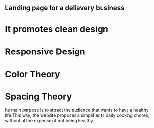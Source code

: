 

## Landing page for a delievery business

# It promotes clean design
# Responsive Design
# Color Theory
# Spacing Theory

Its main purpose is to attract the audience that wants to have a healthy life.This way, the website proposes a simplifier to daily cooking chores, without at the expense of not being healthy.
